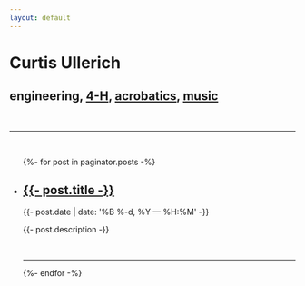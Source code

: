 ```yaml
---
layout: default
---
```


<div class="header-bar">
  <h1>Curtis Ullerich</h1>
  <h2>
    engineering,
    <a href="https://4-h.org/4-h-alumni-community/4-h-alumni-luminaries/#!our-luminaries" target="_blank">4-H</a>,
    <a href="http://duo.idamayer.com" target="_blank">acrobatics</a>,
    <a href="https://www.youtube.com/c/curtisullerich" target="_blank">music</a>
  </h2>
  <br/>
  <hr>
  <br/>
</div>


<ul class="post-list">
    {%- for post in paginator.posts -%}
      <li>
        <h2><a class="post-title" href="{{- post.url | prepend: site.baseurl -}}">{{- post.title -}}</a></h2>
        <p class="post-meta">{{- post.date | date: '%B %-d, %Y — %H:%M' -}}</p>
        <p>{{- post.description -}}</p>
        <br/>
        <hr/>
      </li>
    {%- endfor -%}
</ul>
